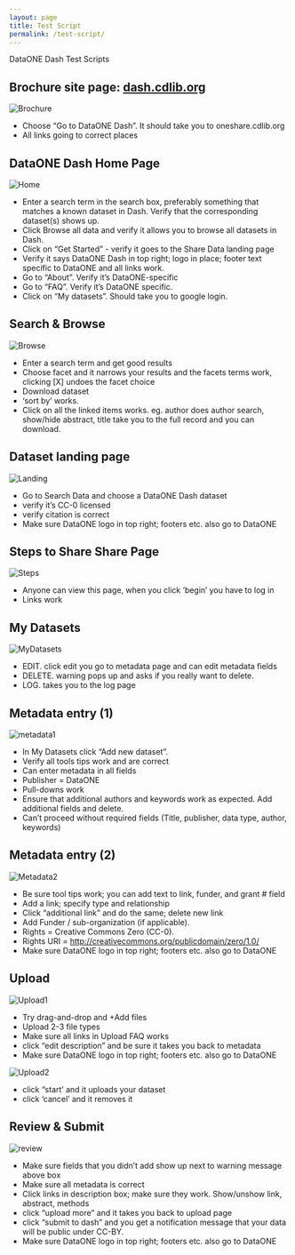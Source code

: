 ```yaml
---
layout: page
title: Test Script
permalink: /test-script/
---
```


DataONE Dash Test Scripts

## Brochure site page: [dash.cdlib.org](https://dash-dev.cdlib.org/)


![Brochure](https://raw.githubusercontent.com/CDLUC3/dash/gh-pages/images/screenshots/brochure.png)


* Choose “Go to DataONE Dash”. It should take you to oneshare.cdlib.org
* All links going to correct places


## DataONE Dash Home Page

![Home](https://raw.githubusercontent.com/CDLUC3/dash/gh-pages/images/screenshots/home.png)


* Enter a search term in the search box, preferably something that matches a known dataset in Dash. Verify that the corresponding dataset(s) shows up.
* Click Browse all data and verify it allows you to browse all datasets in Dash.
* Click on “Get Started” - verify it goes to the Share Data landing page
* Verify it says DataONE Dash in top right; logo in place; footer text specific to DataONE and all links work.
* Go to “About”. Verify it’s DataONE-specific
* Go to “FAQ”. Verify it’s DataONE specific.
* Click on “My datasets”. Should take you to google login.

## Search & Browse

![Browse](https://raw.githubusercontent.com/CDLUC3/dash/gh-pages/images/screenshots/browse.png)


* Enter a search term and get good results
* Choose facet and it narrows your results and the facets terms work, clicking [X] undoes the facet choice
* Download dataset
* ‘sort by’ works. 
* Click on all the linked items works. eg. author does author search, show/hide abstract, title take you to the full record and you can download. 

## Dataset landing page

![Landing](https://raw.githubusercontent.com/CDLUC3/dash/gh-pages/images/screenshots/landing.png)


* Go to Search Data and choose a DataONE Dash dataset
* verify it’s CC-0 licensed
* verify citation is correct
* Make sure DataONE logo in top right; footers etc. also go to DataONE

## Steps to Share Share Page

![Steps](https://raw.githubusercontent.com/CDLUC3/dash/gh-pages/images/screenshots/stepstoshare.png)

* Anyone can view this page, when you click ‘begin’ you have to log in
* Links work


## My Datasets

![MyDatasets](https://raw.githubusercontent.com/CDLUC3/dash/gh-pages/images/screenshots/mydatasets.png)


* EDIT. click edit you go to metadata page and can edit metadata fields
* DELETE. warning pops up and asks if you really want to delete. 
* LOG. takes you to the log page

## Metadata entry (1)

![metadata1](https://raw.githubusercontent.com/CDLUC3/dash/gh-pages/images/screenshots/metadata1.png)


* In My Datasets click “Add new dataset”.
* Verify all tools tips work and are correct
* Can enter metadata in all fields
* Publisher = DataONE
* Pull-downs work
* Ensure that additional authors and keywords work as expected. Add additional fields and delete.
* Can’t proceed without required fields (Title, publisher, data type, author, keywords)

## Metadata entry (2) 

![Metadata2](https://raw.githubusercontent.com/CDLUC3/dash/gh-pages/images/screenshots/metadata2.png)



* Be sure tool tips work; you can add text to link, funder, and grant # field
* Add a link; specify type and relationship
* Click “additional link” and do the same; delete new link
* Add Funder / sub-organization (if applicable).
* Rights = Creative Commons Zero (CC-0).
* Rights URI = http://creativecommons.org/publicdomain/zero/1.0/
* Make sure DataONE logo in top right; footers etc. also go to DataONE

## Upload

![Upload1](https://raw.githubusercontent.com/CDLUC3/dash/gh-pages/images/screenshots/upload1.png)


* Try drag-and-drop and +Add files
* Upload 2-3 file types
* Make sure all links in Upload FAQ works
* click “edit description” and be sure it takes you back to metadata
* Make sure DataONE logo in top right; footers etc. also go to DataONE

![Upload2](https://raw.githubusercontent.com/CDLUC3/dash/gh-pages/images/screenshots/upload2.png)


* click “start’ and it uploads your dataset
* click ‘cancel’ and it removes it

## Review & Submit

![review](https://raw.githubusercontent.com/CDLUC3/dash/gh-pages/images/screenshots/review.png)


* Make sure fields that you didn’t add show up next to warning message above box
* Make sure all metadata is correct
* Click links in description box; make sure they work. Show/unshow link, abstract, methods
* click “upload more” and it takes you back to upload page
* click “submit to dash” and you get a notification  message that your data will be public under CC-BY.
* Make sure DataONE logo in top right; footers etc. also go to DataONE

